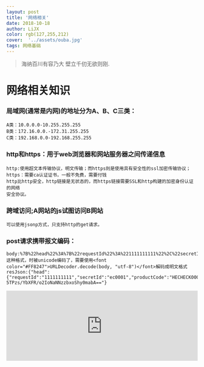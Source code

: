 ```yaml
---
layout: post
title: '网络相关'
date: 2018-10-18
author: LiJX
color: rgb(127,255,212)
cover:  '../assets/ouba.jpg'
tags: 网络基础
---
```


> 海纳百川有容乃大 壁立千仞无欲则刚.

# 网络相关知识

### 局域网(通常是内网)的地址分为A、B、C三类：

    A类：10.0.0.0-10.255.255.255
    B类：172.16.0.0.-172.31.255.255
    C类：192.168.0.0-192.168.255.255

### http和https：用于web浏览器和网站服务器之间传递信息

    http:使用超文本传输协议，明文传输；而https则是使用具有安全性的ssl加密传输协议；
    https：需要ca认证证书，一般不免费，需要付钱
    http比http安全，http链接是无状态的，而https链接需要SSL和http构建的加密身份认证的网络
    安全协议。

### 跨域访问;A网站的js试图访问B网站

    可以使用jsonp方式，只支持http的get请求。


### post请求携带报文编码：
    body:%7B%22head%22%3A%7B%22requestId%22%3A%221111111111%22%2C%22secretId%22%3A%22ec0001%22%2C%22productCode%22%3A%22HECHECK00001%22%2C%22signature%22%3A%226JWj6bGik9bX63Z9VyAn3Oz9s40=%22%7D%2C%22param%22%3A%22TQO68j54uY3W3T4ahDVyNPu5W277zgzthQbgS2ftHDcbXOphjmXd+5TPzs%2FYbXFR%2Fo2IoNaNNzzbxoShy0mabA%3D%3D%22%7D
    这种格式，时被unicode编码了，需要使用<font color="#FF8247">URLDecoder.decode(body, "utf-8")</font>解码成明文格式
    resJson:{"head":{"requestId":"1111111111","secretId":"ec0001","productCode":"HECHECK00001","signature":"6JWj6bGik9bX63Z9VyAn3Oz9s40="},"param":"TQO68j54uY3W3T4ahDVyNPu5W277zgzthQbgS2ftHDcbXOphjmXd 5TPzs/YbXFR/o2IoNaNNzzbxoShy0mabA=="}

<iframe type="text/html" width="100%" height="185" src="http://www.youtube.com/embed/gfmjMWjn-Xg" frameborder="0"></iframe>
